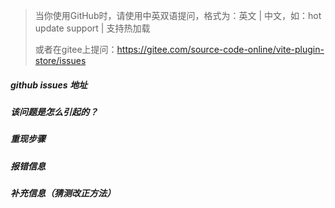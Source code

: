 > 当你使用GitHub时，请使用中英双语提问，格式为：英文 | 中文，如：hot update support | 支持热加载
>
> 或者在gitee上提问：https://gitee.com/source-code-online/vite-plugin-store/issues


##### github issues 地址



##### 该问题是怎么引起的？



##### 重现步骤



##### 报错信息



##### 补充信息（猜测改正方法）


